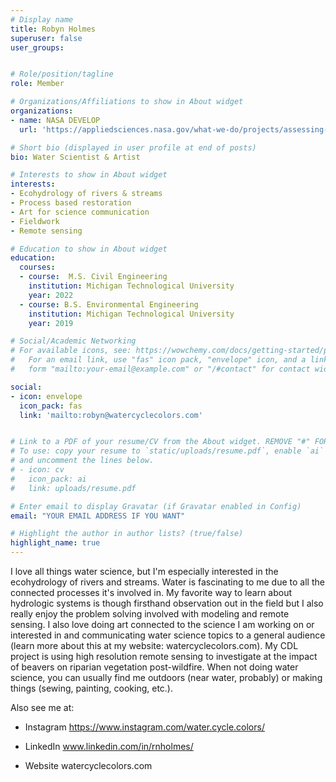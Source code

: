 ```yaml
---
# Display name
title: Robyn Holmes
superuser: false
user_groups: 


# Role/position/tagline
role: Member

# Organizations/Affiliations to show in About widget
organizations:
- name: NASA DEVELOP
  url: 'https://appliedsciences.nasa.gov/what-we-do/projects/assessing-sediment-inputs-shoshone-river-wyoming-determine-areas-protection-and'

# Short bio (displayed in user profile at end of posts)
bio: Water Scientist & Artist

# Interests to show in About widget
interests:
- Ecohydrology of rivers & streams
- Process based restoration
- Art for science communication
- Fieldwork
- Remote sensing

# Education to show in About widget
education:
  courses:
  - course:  M.S. Civil Engineering
    institution: Michigan Technological University
    year: 2022
  - course: B.S. Environmental Engineering
    institution: Michigan Technological University
    year: 2019

# Social/Academic Networking
# For available icons, see: https://wowchemy.com/docs/getting-started/page-builder/#icons
#   For an email link, use "fas" icon pack, "envelope" icon, and a link in the
#   form "mailto:your-email@example.com" or "/#contact" for contact widget.

social:
- icon: envelope
  icon_pack: fas
  link: 'mailto:robyn@watercyclecolors.com'


# Link to a PDF of your resume/CV from the About widget. REMOVE "#" FOR ITEMS YOU WANT ME TO TRY.
# To use: copy your resume to `static/uploads/resume.pdf`, enable `ai` icons in `params.toml`,
# and uncomment the lines below.
# - icon: cv
#   icon_pack: ai
#   link: uploads/resume.pdf

# Enter email to display Gravatar (if Gravatar enabled in Config)
email: "YOUR EMAIL ADDRESS IF YOU WANT"

# Highlight the author in author lists? (true/false)
highlight_name: true
---
```


I love all things water science, but I'm especially interested in the ecohydrology of rivers and streams. Water is fascinating to me due to all the connected processes it's involved in. My favorite way to learn about hydrologic systems is though firsthand observation out in the field but I also really enjoy the problem solving involved with modeling and remote sensing. I also love doing art connected to the science I am working on or interested in and communicating water science topics to a general audience (learn more about this at my website: watercyclecolors.com). My CDL project is using high resolution remote sensing to investigate at the impact of beavers on riparian vegetation post-wildfire. When not doing water science, you can usually find me outdoors (near water, probably) or making things (sewing, painting, cooking, etc.).

Also see me at:
- Instagram https://www.instagram.com/water.cycle.colors/

- LinkedIn www.linkedin.com/in/rnholmes/

- Website watercyclecolors.com











